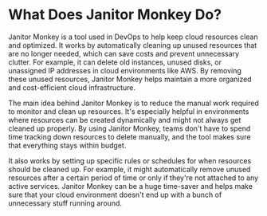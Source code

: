 # What Does Janitor Monkey Do?

Janitor Monkey is a tool used in DevOps to help keep cloud resources clean and optimized. It works by automatically cleaning up unused resources that are no longer needed, 
which can save costs and prevent unnecessary clutter. For example, it can delete old instances, unused disks, or unassigned IP addresses in cloud environments like AWS. 
By removing these unused resources, Janitor Monkey helps maintain a more organized and cost-efficient cloud infrastructure.

The main idea behind Janitor Monkey is to reduce the manual work required to monitor and clean up resources. It's especially helpful in environments where resources can be 
created dynamically and might not always get cleaned up properly. By using Janitor Monkey, teams don't have to spend time tracking down resources to delete manually, and the 
tool makes sure that everything stays within budget.

It also works by setting up specific rules or schedules for when resources should be cleaned up. For example, it might automatically remove unused resources after a certain 
period of time or only if they're not attached to any active services. Janitor Monkey can be a huge time-saver and helps make sure that your cloud environment doesn't end up 
with a bunch of unnecessary stuff running around.
